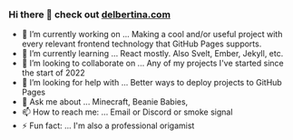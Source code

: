 ### Hi there 👋 check out [delbertina.com](https://delbertina.com)


- 🔭 I’m currently working on ... Making a cool and/or useful project with every relevant frontend technology that GitHub Pages supports.
- 🌱 I’m currently learning ... React mostly. Also Svelt, Ember, Jekyll, etc.
- 👯 I’m looking to collaborate on ... Any of my projects I've started since the start of 2022
- 🤔 I’m looking for help with ... Better ways to deploy projects to GitHub Pages
- 💬 Ask me about ... Minecraft, Beanie Babies,
- 📫 How to reach me: ... Email or Discord or smoke signal
- ⚡ Fun fact: ... I'm also a professional origamist 
